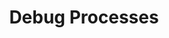 ---
sidebar_position: 5
title: "Debug Processes"
sidebar_label: "Debug Processes"
description: "Troubleshoot process problems in Alpine Linux environments - debug running processes, analyze process behavior, trace system calls, and resolve process issues."
keywords:
  - "alpine process debugging"
  - "process troubleshooting"
  - "system call tracing"
  - "process analysis"
  - "debugging tools"
tags:
  - alpine
  - process-debugging
  - troubleshooting
  - debugging
  - analysis
slug: /linux/alpine/administration/process-management/debug-processes
---